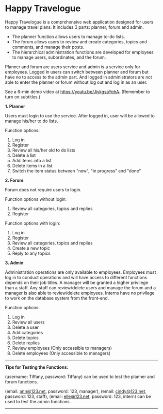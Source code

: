 # Happy Travelogue

Happy Travelogue is a comprehensive web application designed for users to manage travel plans. It includes 3 parts: planner, forum and admin. 

* The planner function allows users to manage to-do lists. 
* The forum allows users to review and create categories, topics and comments, and manage their posts.
* The hierarchical administration functions are developed for employees to manage users, subordinates, and the forum.  

Planner and forum are users service and admin is a service only for employees. Logged in users can switch between planner and forum but have no to access to the admin part. And logged in administrators are not able to enter the planner or forum without log out and log in as an user. 

See a 6-min demo video at https://youtu.be/JiykgsaYqhA. (Remember to turn on subtitles.)

**1. Planner**

Users must login to use the service. After logged in, user will be allowed to manage his/her to do lists. 

Function options:
1)	Log in
2)	Register
3)	Review all his/her old to do lists
4)	Delete a list 
5)	Add items into a list
6)	Delete items in a list
7)	Switch the item status between "new", "in progress" and "done" 


**2. Forum**

Forum does not require users to login. 

Function options without login:
1)	Review all categories, topics and replies
2)	Register

Function options with login:
1)	Log in
2)	Register
3)	Review all categories, topics and replies
4)	Create a new topic
5)	Reply to any topics


**3. Admin**

Administration operations are only available to employees. Employees must log in to conduct operations and will have access to different functions depends on their job titles. A manager will be granted a higher privilege than a staff. Any staff can review/delete users and manage the forum and a manager is also able to review/delete employees. Interns have no privilege to work on the database system from the front-end.

Function options:
1)	Log in
2)	Review all users
3)	Delete a user
4)	Add categories
5)	Delete topics
6)	Delete replies
7)	Review employees (Only accessible to managers) 
8)	Delete employees (Only accessible to managers)


-----------------------------------------------------------------------------

**Tips for Testing the Functions:**

(username: Tiffany, password: Tiffany) 
can be used to test the planner and forum functions.

(email: ann@123.net, password: 123, manager), 
(email: cindy@123.net, password: 123, staff), 
(email: elle@123.net, password: 123, intern) 
can be used to test the admin functions.

-----------------------------------------------------------------------------

